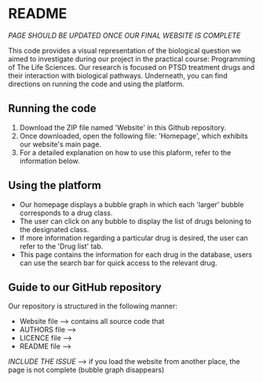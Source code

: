 # README
*PAGE SHOULD BE UPDATED ONCE OUR FINAL WEBSITE IS COMPLETE*

This code provides a visual representation of the biological question we aimed to investigate during our project in the practical course: Programming of The Life Sciences. Our research is focused on PTSD treatment drugs and their interaction with biological pathways. 
Underneath, you can find directions on running the code and using the platform.

## Running the code
1. Download the ZIP file named 'Website' in this Github repository.
2. Once downloaded, open the following file: 'Homepage', which exhibits our website's main page.
3. For a detailed explanation on how to use this plaform, refer to the information below.

## Using the platform
* Our homepage displays a bubble graph in which each 'larger' bubble corresponds to a drug class.
* The user can click on any bubble to display the list of drugs beloning to the designated class.
* If more information regarding a particular drug is desired, the user can refer to the 'Drug list' tab.
* This page contains the information for each drug in the database, users can use the search bar for quick access to the relevant drug.

## Guide to our GitHub repository
Our repository is structured in the following manner:
* Website file --> contains all source code that 
* AUTHORS file --> 
* LICENCE file --> 
* README file --> 

*INCLUDE THE ISSUE* --> if you load the website from another place, the page is not complete (bubble graph disappears)





